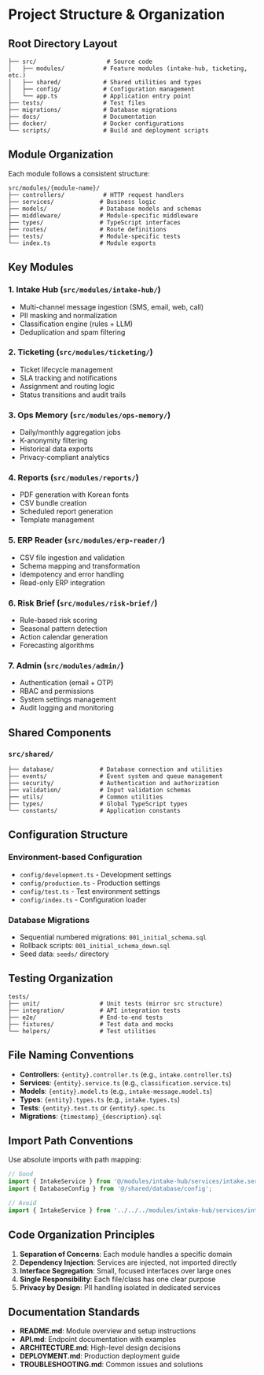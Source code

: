# Project Structure & Organization

## Root Directory Layout

```
├── src/                    # Source code
│   ├── modules/           # Feature modules (intake-hub, ticketing, etc.)
│   ├── shared/            # Shared utilities and types
│   ├── config/            # Configuration management
│   └── app.ts             # Application entry point
├── tests/                 # Test files
├── migrations/            # Database migrations
├── docs/                  # Documentation
├── docker/                # Docker configurations
└── scripts/               # Build and deployment scripts
```

## Module Organization

Each module follows a consistent structure:

```
src/modules/{module-name}/
├── controllers/           # HTTP request handlers
├── services/             # Business logic
├── models/               # Database models and schemas
├── middleware/           # Module-specific middleware
├── types/                # TypeScript interfaces
├── routes/               # Route definitions
├── tests/                # Module-specific tests
└── index.ts              # Module exports
```

## Key Modules

### 1. Intake Hub (`src/modules/intake-hub/`)
- Multi-channel message ingestion (SMS, email, web, call)
- PII masking and normalization
- Classification engine (rules + LLM)
- Deduplication and spam filtering

### 2. Ticketing (`src/modules/ticketing/`)
- Ticket lifecycle management
- SLA tracking and notifications
- Assignment and routing logic
- Status transitions and audit trails

### 3. Ops Memory (`src/modules/ops-memory/`)
- Daily/monthly aggregation jobs
- K-anonymity filtering
- Historical data exports
- Privacy-compliant analytics

### 4. Reports (`src/modules/reports/`)
- PDF generation with Korean fonts
- CSV bundle creation
- Scheduled report generation
- Template management

### 5. ERP Reader (`src/modules/erp-reader/`)
- CSV file ingestion and validation
- Schema mapping and transformation
- Idempotency and error handling
- Read-only ERP integration

### 6. Risk Brief (`src/modules/risk-brief/`)
- Rule-based risk scoring
- Seasonal pattern detection
- Action calendar generation
- Forecasting algorithms

### 7. Admin (`src/modules/admin/`)
- Authentication (email + OTP)
- RBAC and permissions
- System settings management
- Audit logging and monitoring

## Shared Components

### `src/shared/`
```
├── database/             # Database connection and utilities
├── events/               # Event system and queue management
├── security/             # Authentication and authorization
├── validation/           # Input validation schemas
├── utils/                # Common utilities
├── types/                # Global TypeScript types
└── constants/            # Application constants
```

## Configuration Structure

### Environment-based Configuration
- `config/development.ts` - Development settings
- `config/production.ts` - Production settings
- `config/test.ts` - Test environment settings
- `config/index.ts` - Configuration loader

### Database Migrations
- Sequential numbered migrations: `001_initial_schema.sql`
- Rollback scripts: `001_initial_schema_down.sql`
- Seed data: `seeds/` directory

## Testing Organization

```
tests/
├── unit/                 # Unit tests (mirror src structure)
├── integration/          # API integration tests
├── e2e/                  # End-to-end tests
├── fixtures/             # Test data and mocks
└── helpers/              # Test utilities
```

## File Naming Conventions

- **Controllers**: `{entity}.controller.ts` (e.g., `intake.controller.ts`)
- **Services**: `{entity}.service.ts` (e.g., `classification.service.ts`)
- **Models**: `{entity}.model.ts` (e.g., `intake-message.model.ts`)
- **Types**: `{entity}.types.ts` (e.g., `intake.types.ts`)
- **Tests**: `{entity}.test.ts` or `{entity}.spec.ts`
- **Migrations**: `{timestamp}_{description}.sql`

## Import Path Conventions

Use absolute imports with path mapping:
```typescript
// Good
import { IntakeService } from '@/modules/intake-hub/services/intake.service';
import { DatabaseConfig } from '@/shared/database/config';

// Avoid
import { IntakeService } from '../../../modules/intake-hub/services/intake.service';
```

## Code Organization Principles

1. **Separation of Concerns**: Each module handles a specific domain
2. **Dependency Injection**: Services are injected, not imported directly
3. **Interface Segregation**: Small, focused interfaces over large ones
4. **Single Responsibility**: Each file/class has one clear purpose
5. **Privacy by Design**: PII handling isolated in dedicated services

## Documentation Standards

- **README.md**: Module overview and setup instructions
- **API.md**: Endpoint documentation with examples
- **ARCHITECTURE.md**: High-level design decisions
- **DEPLOYMENT.md**: Production deployment guide
- **TROUBLESHOOTING.md**: Common issues and solutions